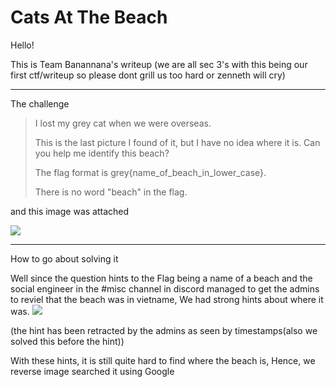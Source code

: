 # Cats At The Beach

Hello!

This is Team Banannana's writeup (we are all sec 3's with this being our first ctf/writeup so please dont grill us too hard or zenneth will cry)

---

The challenge 

> I lost my grey cat when we were overseas.
> 
> This is the last picture I found of it, but I have no idea where it is. Can you help me identify this beach?
> 
> The flag format is grey{name_of_beach_in_lower_case}.
> 
> There is no word "beach" in the flag.
> 

and this image was attached

![](https://github.com/saumilthecode/A-writeup-of-sorts-greycattheflag/blob/main/Images/beach.jpg?raw=true)

---
How to go about solving it

Well since the question hints to the Flag being a name of a beach and the social engineer in the #misc channel in discord managed to get the admins to reviel that the beach was in vietname, We had strong hints about where it was.
![](https://github.com/saumilthecode/A-writeup-of-sorts-greycattheflag/blob/main/Images/SCR-20240426-nmuq.png?raw=true)

(the hint has been retracted by the admins as seen by timestamps(also we solved this before the hint))

With these hints, it is still quite hard to find where the beach is, Hence, we reverse image searched it using Google
